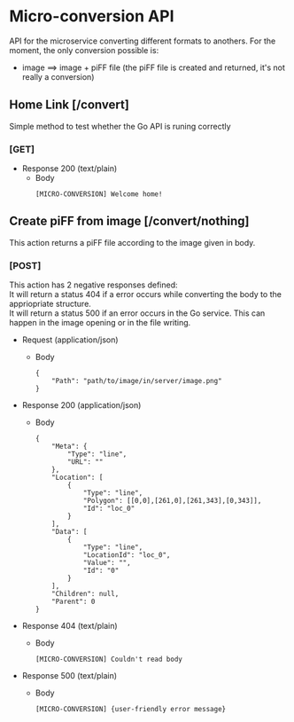 # Micro-conversion API
API for the microservice converting different formats to anothers.
For the moment, the only conversion possible is:
* image ==> image + piFF file (the piFF file is created and returned, it's not really a conversion)

## Home Link [/convert]
Simple method to test whether the Go API is runing correctly

### [GET]
+ Response 200 (text/plain)  
	+ Body  
    	~~~
    	[MICRO-CONVERSION] Welcome home!
    	~~~

## Create piFF from image [/convert/nothing]
This action returns a piFF file according to the image given in body.

### [POST]
This action has 2 negative responses defined:  
It will return a status 404 if a error occurs while converting the body to the appriopriate structure.  
It will return a status 500 if an error occurs in the Go service. This can happen in the image opening or in the file writing.  

+ Request (application/json)
	+ Body
		~~~
		{
			"Path": "path/to/image/in/server/image.png"
		}
		~~~

+ Response 200 (application/json)  
	+ Body  
		~~~
		{
            "Meta": {
                "Type": "line",
                "URL": ""
            },
            "Location": [
                {
                    "Type": "line",
                    "Polygon": [[0,0],[261,0],[261,343],[0,343]],
                    "Id": "loc_0"
                }
            ],
            "Data": [
                {
                    "Type": "line",
                    "LocationId": "loc_0",
                    "Value": "",
                    "Id": "0"
                }
            ],
            "Children": null,
            "Parent": 0
        }
        ~~~

+ Response 404 (text/plain)  
	+ Body  
		~~~
        [MICRO-CONVERSION] Couldn't read body
        ~~~

+ Response 500 (text/plain)  
	+ Body  
		~~~
        [MICRO-CONVERSION] {user-friendly error message}
        ~~~











